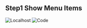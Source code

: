 ## Step1 Show Menu Items
![Localhost](https://i.imgur.com/uWyMv96.jpg)
![Code](https://i.imgur.com/YEBQBoR.png)